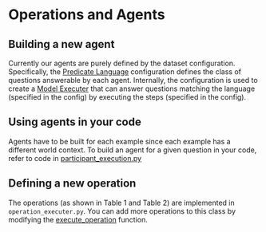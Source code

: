 # Operations and Agents

## Building a new agent
Currently our agents are purely defined by the dataset configuration. Specifically, the
[Predicate Language](../configs/README.md#predicate-language) configuration defines the class of
questions answerable by each agent. Internally, the configuration is used to create a
[Model Executer](model_executer.py) that can answer questions matching the language (specified in
the config) by executing the steps (specified in the config).

## Using agents in your code
Agents have to be built for each example since each example has a different world context. To
build an agent for a given question in your code, refer to code in
[participant_execution.py](../inference/participant_execution.py#L55-L59)


## Defining a new operation
The operations (as shown in Table 1 and Table 2) are implemented in `operation_executer.py`. You can
add more operations to this class by modifying the [execute_operation](operation_executer.py#L190)
function.
